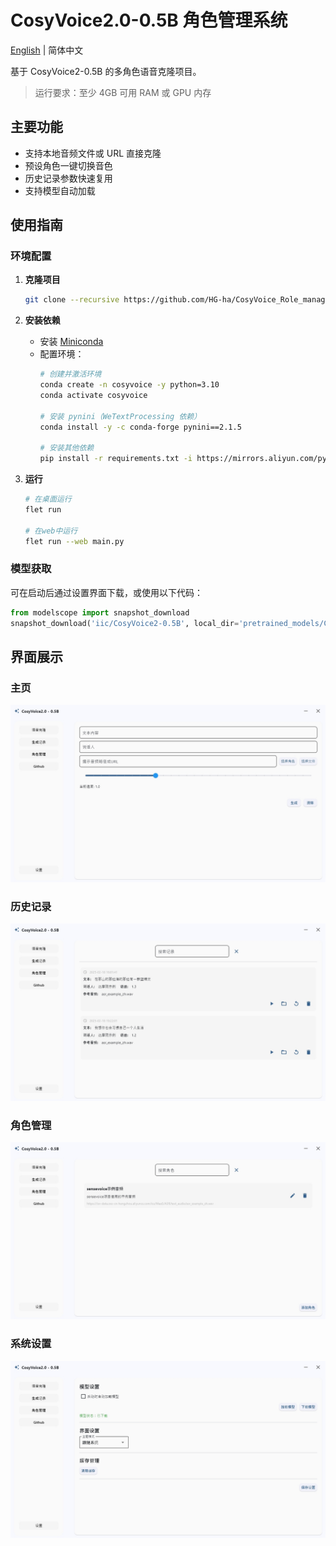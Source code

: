 # CosyVoice2.0-0.5B 角色管理系统

[English](./README_en.md) | 简体中文

基于 CosyVoice2-0.5B 的多角色语音克隆项目。

> 运行要求：至少 4GB 可用 RAM 或 GPU 内存

## 主要功能

- 支持本地音频文件或 URL 直接克隆
- 预设角色一键切换音色
- 历史记录参数快速复用
- 支持模型自动加载

## 使用指南

### 环境配置

1. **克隆项目**
    ```bash
    git clone --recursive https://github.com/HG-ha/CosyVoice_Role_management.git
    ```

2. **安装依赖**
   - 安装 [Miniconda](https://docs.anaconda.com/miniconda/install/#quick-command-line-install)
   - 配置环境：
        ```bash
        # 创建并激活环境
        conda create -n cosyvoice -y python=3.10
        conda activate cosyvoice

        # 安装 pynini（WeTextProcessing 依赖）
        conda install -y -c conda-forge pynini==2.1.5

        # 安装其他依赖
        pip install -r requirements.txt -i https://mirrors.aliyun.com/pypi/simple/ --trusted-host=mirrors.aliyun.com
        ```
3. **运行**
    ```bash
    # 在桌面运行
    flet run

    # 在web中运行
    flet run --web main.py
    ```

### 模型获取

可在启动后通过设置界面下载，或使用以下代码：

```python
from modelscope import snapshot_download
snapshot_download('iic/CosyVoice2-0.5B', local_dir='pretrained_models/CosyVoice2-0.5B')
```

## 界面展示

### 主页
![主页界面](./asset/Home.png)

### 历史记录
![历史记录](./asset/history.png)

### 角色管理
![角色管理](./asset/role.png)

### 系统设置
![系统设置](./asset/setting.png)
